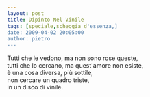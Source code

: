 ```yaml
---
layout: post
title: Dipinto Nel Vinile
tags: [speciale,scheggia d'essenza,]
date: 2009-04-02 20:05:00
author: pietro
---
```

Tutti che le vedono, ma non sono rose queste,<br/>tutti che lo cercano, ma quest'amore non esiste,<br/>è una cosa diversa, più sottile,<br/>non cercare un quadro triste,<br/>in un disco di vinile.
